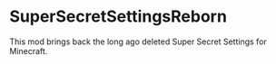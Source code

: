 # SuperSecretSettingsReborn
This mod brings back the long ago deleted Super Secret Settings for Minecraft.
